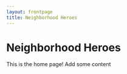 ```yaml
---
layout: frontpage
title: Neighborhood Heroes
---
```


# Neighborhood Heroes

This is the home page! Add some content